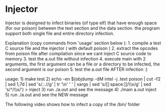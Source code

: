 # Injector

Injector is designed to infect binaries (of type elf) that have enough space (for our poison) between the text section and the data section.
the program support both single file and entire directory infection.


Explanation (copy commands from 'usage' section below ):
    1. compile a test C source file and the injector ( with default poison )
    2. extract the opcodes from poison file after compilation since we cant inject C source code to memory
    3. test the a.out file without infection
    4. execute main with 2 arguments, the first argument can be a file or a directory to be infected, the second argument is our poison
    5. test the a.out file AFTER infection :)

usage:
    1) make test
    2) echo -en $(objdump -dM intel -j .text poison | cut -f2 | sed 1,7d | sed 's/.*:.*//g' | tr '\n' ' ' | xargs | sed 's/[[:space:]]/\\\x/g' | sed 's/^/\\\x/') > inject 
    3) run ./a.out and see the message
    4) ./main a.out inject
    5) run ./a.out and see the NEW message
    


The following video shows how to infect a copy of the /bin/ folder
